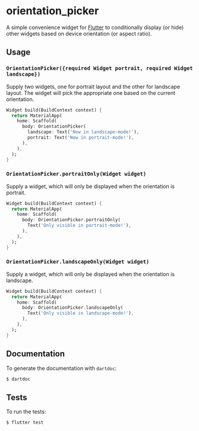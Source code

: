 # orientation_picker

A simple convenience widget for [Flutter](http://flutter.dev/) to conditionally display (or hide) other widgets based on device orientation (or aspect ratio).

## Usage

### `OrientationPicker({required Widget portrait, required Widget landscape})`

Supply two widgets, one for portrait layout and the other for landscape layout.  The widget will pick the appropriate one based on the current orientation.

```dart
Widget build(BuildContext context) {
  return MaterialApp(
    home: Scaffold(
      body: OrientationPicker(
        landscape: Text('Now in landscape-mode!'),
        portrait: Text('Now in portrait-mode!'),
      ),
    ),
  );
}
```

### `OrientationPicker.portraitOnly(Widget widget)`

Supply a widget, which will only be displayed when the orientation is portrait.

```dart
Widget build(BuildContext context) {
  return MaterialApp(
    home: Scaffold(
      body: OrientationPicker.portraitOnly(
        Text('Only visible in portrait-mode!'),
      ),
    ),
  );
}
```

### `OrientationPicker.landscapeOnly(Widget widget)`

Supply a widget, which will only be displayed when the orientation is landscape.

```dart
Widget build(BuildContext context) {
  return MaterialApp(
    home: Scaffold(
      body: OrientationPicker.landscapeOnly(
        Text('Only visible in landscape-mode!'),
      ),
    ),
  );
}
```

## Documentation

To generate the documentation with `dartdoc`:

```bash
$ dartdoc
```

## Tests

To run the tests:

```bash
$ flutter test
```
